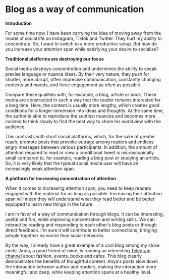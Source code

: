 # Blog as a way of communication

**Introduction**

For some time now, I have been carrying the idea of moving away from the model of social life on Instagram, Tiktok and Twitter. They hurt my ability to concentrate. So, I want to switch to a more productive setup. But how do you increase your attention span while satisfying your desire to socialize?

**Traditional platforms are destroying our focus**

Social media destroys concentration and undermines the ability to speak precise language or nuance ideas. By their very nature, they push for shorter, more abrupt, often imprecise communication, constantly changing contexts and moods, and force engagement as often as possible.

Compare these qualities with, for example, a blog, article or book. These media are constructed in such a way that the reader remains interested for a long time. Here, the content is usually more lengthy, which creates good conditions for a longer immersion into ideas and thoughts. At the same time, the author is able to reproduce the subtlest nuances and becomes more inclined to think slowly to find the best way to share his worldview with the audience.

This contrasts with short social platforms, which, for the sake of greater reach, promote posts that provoke outrage among readers and endless angry messages between various participants. In addition, the amount of attention required to read or view a conditional tweet is microscopically small compared to, for example, reading a blog post or studying an article. So, it is very likely that the typical social media user will have an increasingly weak attention span.

**A platform for increasing concentration of attention**

When it comes to increasing attention span, you need to keep readers engaged with the material for as long as possible. Increasing their attention span will mean they will understand what they read better and be better equipped to learn new things in the future.

I am in favor of a way of communication through blogs. It can be interesting, useful and fun, while improving concentration and writing skills. We can interact by reading and responding to each other's blog posts or through direct feedback. I'm sure it will contribute to better connections, bringing people together no worse than social networks.

By the way, I already have a great example of a cool blog among my close circle. Anna, a good friend of mine, is running an interesting [Telegram channel](https://t.me/lifeafter27) about fashion, events, books and cafes. This blog clearly demonstrates the benefits of thoughtful content. Anya's posts slow down the interaction between author and readers, making the interaction more meaningful and deep, while keeping attention spans at a healthy level.